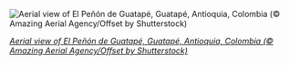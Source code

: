 
![Aerial view of El Peñón de Guatapé, Guatapé, Antioquia, Colombia (© Amazing Aerial Agency/Offset by Shutterstock)](https://cn.bing.com//th?id=OHR.Guatape_EN-US7463341939_1920x1080.jpg&rf=LaDigue_1920x1080.jpg&pid=hp)

*[Aerial view of El Peñón de Guatapé, Guatapé, Antioquia, Colombia (© Amazing Aerial Agency/Offset by Shutterstock)](https://www.bing.com/search?q=el+penon+de+guatape&form=hpcapt&filters=HpDate%3a%2220210516_0700%22)*
